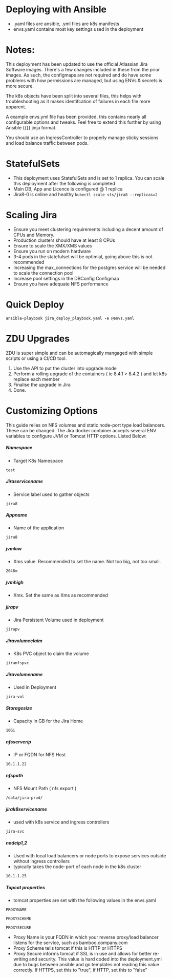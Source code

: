 # Deploying with Ansible
* .yaml files are ansible, .yml files are k8s manifests
* envs.yaml contains most key settings used in the deployment

# Notes:
This deployment has been updated to use the official Atlassian Jira Software images. There's a few changes included in these from the prior images. As such, the configmaps are not required and do have some problems with how permissions are managed, but using ENVs & secrets is more secure. 

The k8s objects have been split into several files, this helps with troubleshooting as it makes identifcation of failures in each file more apparent. 

A example envs.yml file has been provided, this contains nearly all configurable options and tweaks. Feel free to extend this further by using Ansible {{}} jinja format. 

You should use an IngressController to properly manage sticky sessions and load balance traffic between pods.

# StatefulSets
* This deployment uses StatefulSets and is set to 1 replica. You can scale this deployment after the following is completed
* Main DB, App and Licence is configured @ 1 replica
* Jira8-0 is online and healthy
```kubectl scale sts/jira8 --replicas=2```

# Scaling Jira
* Ensure you meet clustering requirements including a decent amount of CPUs and Memory.
* Production clusters should have at least 8 CPUs
* Ensure to scale the XMX/XMS values
* Ensure you run on modern hardware
* 3-4 pods in the statefulset will be optimial, going above this is not recommended
* Increasing the max_connections for the postgres service will be needed to scale the connection pool
* Increase pool settings in the DBConfig Configmap
* Ensure you have adequate NFS performance 



# Quick Deploy
```ansible-playbook jira_deploy_playbook.yaml -e @envs.yaml```

# ZDU Upgrades
ZDU is super simple and can be automagically mangaged with simple scripts or using a CI/CD tool.
1. Use the API to put the cluster into upgrade mode
2. Perform a rolling upgrade of the containers ( ie 8.4.1 > 8.4.2 ) and let k8s replace each member
3. Finalise the upgrade in Jira
4. Done. 

# Customizing Options
This guide relies on NFS volumes and static node-port type load balancers. These can be changed. The Jira docker container accepts several ENV variables to configure JVM or Tomcat HTTP options. Listed Below:


##### Namespace
* Target K8s Namespace

```test```

##### Jiraservicename
* Service label used to gather objects 

```jira8```

##### Appname
* Name of the application 

```jira8```

##### jvmlow
* Xms value. Recommended to set the name. Not too big, not too small.

```2048m```

##### jvmhigh
* Xmx. Set the same as Xms as recommended

##### jirapv
* Jira Persistent Volume used in deployment

```jirapv```

##### Jiravolumeclaim
* K8s PVC object to claim the volume

```jiranfspvc```

##### Jiravolumename
* Used in Deployment

```jira-vol```

##### Storagesize
* Capacity in GB for the Jira Home 

```10Gi```

##### nfsserverip
* IP or FQDN for NFS Host

```10.1.1.22```

##### nfspath
* NFS Mount Path ( nfs export )

```/data/jira-prod/```

##### jirak8servicename
* used with k8s service and ingress controllers

```jira-svc```

##### nodeip1,2
* Used with local load balancers or node ports to expose services outside without ingress controllers
* typically takes the node-port of each node in the k8s cluster

```10.1.1.25```

##### Topcat properties
* tomcat properties are set with the following values in the envs.yaml

```PROXYNAME```


```PROXYSCHEME```


```PROXYSECURE```


* Proxy Name is your FQDN in which your reverse proxy/load balancer listens for the service, such as bamboo.company.com
* Proxy Scheme tells tomcat if this is HTTP or HTTPS
* Proxy Secure informs tomcat if SSL is in use and allows for better re-writing and security. This value is hard coded into the deployment.yml due to bugs between ansible and go templates not reading this value correctly. If HTTPS, set this to "true", if HTTP, set this to "false"
